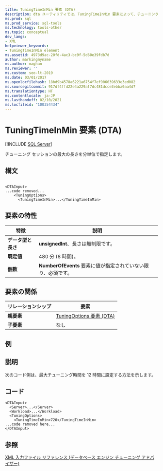 ```yaml
---
title: TuningTimeInMin 要素 (DTA)
description: dta ユーティリティでは、TuningTimeInMin 要素によって、チューニング セッションの最大の長さが分単位で指定されます。
ms.prod: sql
ms.prod_service: sql-tools
ms.technology: tools-other
ms.topic: conceptual
dev_langs:
- XML
helpviewer_keywords:
- TuningTimeInMin element
ms.assetid: 4973d9ac-20fd-4ac3-bc9f-5d60e39fdb7d
author: markingmyname
ms.author: maghan
ms.reviewer: ''
ms.custom: seo-lt-2019
ms.date: 03/01/2017
ms.openlocfilehash: 18bd9b4578a6221a6754f7ef906039633e3ed082
ms.sourcegitcommit: 917df4ffd22e4a229af7dc481dcce3ebba0aa4d7
ms.translationtype: HT
ms.contentlocale: ja-JP
ms.lasthandoff: 02/10/2021
ms.locfileid: "100354434"
---
```

# <a name="tuningtimeinmin-element-dta"></a>TuningTimeInMin 要素 (DTA)

 [!INCLUDE [SQL Server](../../includes/applies-to-version/sqlserver.md)]

チューニング セッションの最大の長さを分単位で指定します。  
  
## <a name="syntax"></a>構文  
  
```  
  
<DTAInput>  
...code removed...  
    <TuningOptions>  
      <TuningTimeInMin>...</TuningTimeInMin>  
```  
  
## <a name="element-characteristics"></a>要素の特性  
  
|特徴|説明|  
|--------------------|-----------------|  
|**データ型と長さ**|**unsignedInt**、長さは無制限です。|  
|**既定値**|480 分 (8 時間)。|  
|**個数**|**NumberOfEvents** 要素に値が指定されていない限り、必須です。|  
  
## <a name="element-relationships"></a>要素の関係  
  
|リレーションシップ|要素|  
|------------------|--------------|  
|**親要素**|[TuningOptions 要素 &#40;DTA&#41;](../../tools/dta/tuningoptions-element-dta.md)|  
|**子要素**|なし|  
  
## <a name="example"></a>例  
  
## <a name="description"></a>説明  
 次のコード例は、最大チューニング時間を 12 時間に設定する方法を示します。  
  
## <a name="code"></a>コード  
  
```  
<DTAInput>  
  <Server>...</Server>  
  <Workload>...</Workload>  
  <TuningOptions>  
    <TuningTimeInMin>720</TuningTimeInMin>  
...code removed here...  
</DTAInput>  
```  
  
## <a name="see-also"></a>参照  
 [XML 入力ファイル リファレンス &#40;データベース エンジン チューニング アドバイザー&#41;](../../tools/dta/xml-input-file-reference-database-engine-tuning-advisor.md)  
  
  
